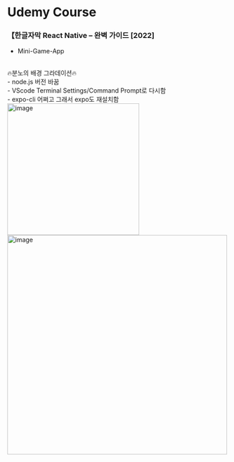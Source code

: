 # Udemy Course
### 【한글자막 React Native – 완벽 가이드 [2022]

- Mini-Game-App
<br>
🔥분노의 배경 그라데이션🔥
<br>
- node.js 버전 바꿈 <br>
- VScode Terminal Settings/Command Prompt로 다시함 <br>
- expo-cli 어쩌고 그래서 expo도 재설치함 <br>
<img width="300" alt="image" src="https://user-images.githubusercontent.com/59243729/202198956-4fda4f3c-7190-442f-ac35-d48a01dca0d0.png">
<img width="500" alt="image" src="https://user-images.githubusercontent.com/59243729/202198177-ef648e8c-d9db-433b-90ee-89e023152d11.png">


